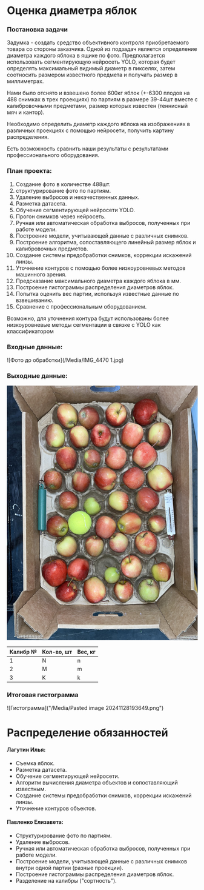 # Оценка диаметра яблок
### Постановка задачи
Задумка - создать средство объективного контроля приобретаемого товара со стороны заказчика. 
Одной из подзадач является определение диаметра каждого яблока в ящике по фото. Предполагается использовать сегментирующую нейросеть YOLO, которая будет определять максимальный видимый диаметр в пикселях, затем соотносить размером известного предмета и получать размер в миллиметрах. 

Нами было отснято и взвешено более 600кг яблок (+-6300 плодов на 488 снимках в трех проекциях) по партиям в размере 39-44шт вместе с калибровочными предметами, размер которых известен (теннисный мяч и кантор).

Необходимо определить диаметр каждого яблока на изображениях в различных проекциях с помощью нейросети, получить картину распределения. 

Есть возможность сравнить наши результаты с результатами  профессионального оборудования.

### План проекта:
1. Создание фото в количестве 488шт.
2. структурирование фото по партиям.
3. Удаление выбросов и некачественных данных.
4. Разметка датасета.
5. Обучение сегментирующей нейросети YOLO.
6. Прогон снимков через нейросеть.
7. Ручная или автоматическая обработка выбросов, полученных при работе модели.
8. Построение модели, учитывающей данные с различных снимков.
9. Построение алгоритма, сопоставляющего линейный размер яблок и калибровочных предметов.
10. Создание системы предобработки снимков, коррекции искажений линзы.
11. Уточнение контуров с помощью более низкоуровневых методов машинного зрения.
12. Предсказание максимального диаметра каждого яблока в мм.
13. Построение гистограммы распределения диаметров яблок.
14. Попытка оценить вес партии, используя известные данные по взвешиванию.
15. Сравнение с профессиональным оборудованием.

Возможно, для уточнения контура будут использованы более низкоуровневые методы сегментации в связке с YOLO как классификатором

### Входные данные:
![Фото до обработки](/Media/IMG_4470 1.jpg)

### Выходные данные:
![Фото после обработки](/Media/IMG_4470.jpg)

| Калибр № | Кол-во, шт | Вес, кг |
| -------- | ---------- | ------- |
| 1        | N          | n       |
| 2        | M          | m       |
| 3        | K          | k       |

### Итоговая гистограмма
![Гистограмма]("/Media/Pasted image 20241128193649.png")

# Распределение обязанностей
#### Лагутин Илья:
- Съемка яблок.
- Разметка датасета.
- Обучение сегментирующей нейросети.
- Алгоритм вычисления диаметра объектов и сопоставляющий известным.
- Создание системы предобработки снимков, коррекции искажений линзы.
- Уточнение контуров объектов.

#### Павленко Елизавета:
- Структурирование фото по партиям.
- Удаление выбросов.
- Ручная или автоматическая обработка выбросов, полученных при работе модели.
- Построение модели, учитывающей данные с различных снимков внутри одной партии (разные проекции).
- Построение гистограммы распределения диаметров яблок.
- Разделение на калибры ("сортность").



